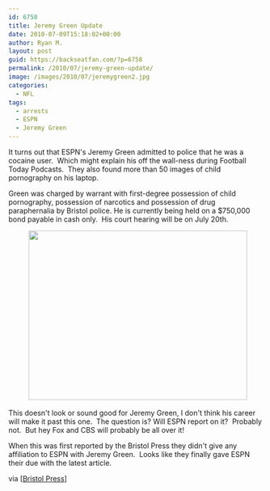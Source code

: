 ```yaml
---
id: 6758
title: Jeremy Green Update
date: 2010-07-09T15:18:02+00:00
author: Ryan M.
layout: post
guid: https://backseatfan.com/?p=6758
permalink: /2010/07/jeremy-green-update/
image: /images/2010/07/jeremygreen2.jpg
categories:
  - NFL
tags:
  - arrests
  - ESPN
  - Jeremy Green
---
```


<div class="entry">
  <p>
    It turns out that ESPN's Jeremy Green admitted to police that he was a cocaine user.  Which might explain his off the wall-ness during Football Today Podcasts.  They also found more than 50 images of child pornography on his laptop.
  </p>

  <p>
    Green was charged by warrant with first-degree possession of child pornography, possession of narcotics and possession of drug paraphernalia by Bristol police. He is currently being held on a $750,000 bond payable in cash only.  His court hearing will be on July 20th.
  </p><figure id="attachment_6759" style="width: 432px" class="wp-caption alignnone">

  <a href="/images/2010/07/jeremygreen2.jpg"><img class="size-full wp-image-6759 " title="jeremygreen2" src="/images/2010/07/jeremygreen2.jpg" alt="" width="432" height="335" srcset="/images/2010/07/jeremygreen2.jpg 2000w, /images/2010/07/jeremygreen2-300x232.jpg 300w, /images/2010/07/jeremygreen2-1024x793.jpg 1024w" sizes="(max-width: 432px) 100vw, 432px" /></a><figcaption class="wp-caption-text"> </figcaption></figure>

  <p>
    This doesn't look or sound good for Jeremy Green, I don't think his career will make it past this one.  The question is? Will ESPN report on it?  Probably not.  But hey Fox and CBS will probably be all over it!
  </p>

  <p>
    When this was first reported by the Bristol Press they didn't give any affiliation to ESPN with Jeremy Green.  Looks like they finally gave ESPN their due with the latest article.
  </p>

  <p>
    via [<a href="http://www.bristolpress.com/articles/2010/07/09/news/doc4c3782dd87b8e593397932.txt">Bristol Press</a>]
  </p>
</div>
